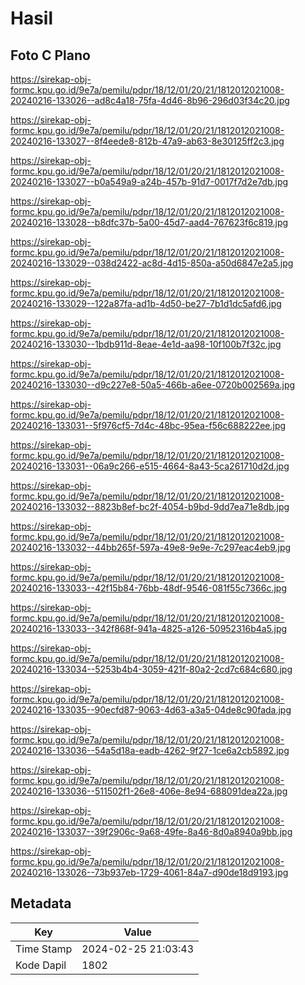 # Hasil

## Foto C Plano

https://sirekap-obj-formc.kpu.go.id/9e7a/pemilu/pdpr/18/12/01/20/21/1812012021008-20240216-133026--ad8c4a18-75fa-4d46-8b96-296d03f34c20.jpg

https://sirekap-obj-formc.kpu.go.id/9e7a/pemilu/pdpr/18/12/01/20/21/1812012021008-20240216-133027--8f4eede8-812b-47a9-ab63-8e30125ff2c3.jpg

https://sirekap-obj-formc.kpu.go.id/9e7a/pemilu/pdpr/18/12/01/20/21/1812012021008-20240216-133027--b0a549a9-a24b-457b-91d7-0017f7d2e7db.jpg

https://sirekap-obj-formc.kpu.go.id/9e7a/pemilu/pdpr/18/12/01/20/21/1812012021008-20240216-133028--b8dfc37b-5a00-45d7-aad4-767623f6c819.jpg

https://sirekap-obj-formc.kpu.go.id/9e7a/pemilu/pdpr/18/12/01/20/21/1812012021008-20240216-133029--038d2422-ac8d-4d15-850a-a50d6847e2a5.jpg

https://sirekap-obj-formc.kpu.go.id/9e7a/pemilu/pdpr/18/12/01/20/21/1812012021008-20240216-133029--122a87fa-ad1b-4d50-be27-7b1d1dc5afd6.jpg

https://sirekap-obj-formc.kpu.go.id/9e7a/pemilu/pdpr/18/12/01/20/21/1812012021008-20240216-133030--1bdb911d-8eae-4e1d-aa98-10f100b7f32c.jpg

https://sirekap-obj-formc.kpu.go.id/9e7a/pemilu/pdpr/18/12/01/20/21/1812012021008-20240216-133030--d9c227e8-50a5-466b-a6ee-0720b002569a.jpg

https://sirekap-obj-formc.kpu.go.id/9e7a/pemilu/pdpr/18/12/01/20/21/1812012021008-20240216-133031--5f976cf5-7d4c-48bc-95ea-f56c688222ee.jpg

https://sirekap-obj-formc.kpu.go.id/9e7a/pemilu/pdpr/18/12/01/20/21/1812012021008-20240216-133031--06a9c266-e515-4664-8a43-5ca261710d2d.jpg

https://sirekap-obj-formc.kpu.go.id/9e7a/pemilu/pdpr/18/12/01/20/21/1812012021008-20240216-133032--8823b8ef-bc2f-4054-b9bd-9dd7ea71e8db.jpg

https://sirekap-obj-formc.kpu.go.id/9e7a/pemilu/pdpr/18/12/01/20/21/1812012021008-20240216-133032--44bb265f-597a-49e8-9e9e-7c297eac4eb9.jpg

https://sirekap-obj-formc.kpu.go.id/9e7a/pemilu/pdpr/18/12/01/20/21/1812012021008-20240216-133033--42f15b84-76bb-48df-9546-081f55c7366c.jpg

https://sirekap-obj-formc.kpu.go.id/9e7a/pemilu/pdpr/18/12/01/20/21/1812012021008-20240216-133033--342f868f-941a-4825-a126-50952316b4a5.jpg

https://sirekap-obj-formc.kpu.go.id/9e7a/pemilu/pdpr/18/12/01/20/21/1812012021008-20240216-133034--5253b4b4-3059-421f-80a2-2cd7c684c680.jpg

https://sirekap-obj-formc.kpu.go.id/9e7a/pemilu/pdpr/18/12/01/20/21/1812012021008-20240216-133035--90ecfd87-9063-4d63-a3a5-04de8c90fada.jpg

https://sirekap-obj-formc.kpu.go.id/9e7a/pemilu/pdpr/18/12/01/20/21/1812012021008-20240216-133036--54a5d18a-eadb-4262-9f27-1ce6a2cb5892.jpg

https://sirekap-obj-formc.kpu.go.id/9e7a/pemilu/pdpr/18/12/01/20/21/1812012021008-20240216-133036--511502f1-26e8-406e-8e94-688091dea22a.jpg

https://sirekap-obj-formc.kpu.go.id/9e7a/pemilu/pdpr/18/12/01/20/21/1812012021008-20240216-133037--39f2906c-9a68-49fe-8a46-8d0a8940a9bb.jpg

https://sirekap-obj-formc.kpu.go.id/9e7a/pemilu/pdpr/18/12/01/20/21/1812012021008-20240216-133026--73b937eb-1729-4061-84a7-d90de18d9193.jpg


## Metadata

| Key        | Value               |
| ---------- | ------------------- |
| Time Stamp | 2024-02-25 21:03:43 |
| Kode Dapil | 1802                |



